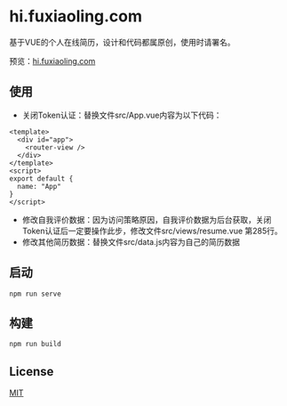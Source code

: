# hi.fuxiaoling.com
基于VUE的个人在线简历，设计和代码都属原创，使用时请署名。

预览：[hi.fuxiaoling.com]((http://hi.fuxiaoling.com))

## 使用
- 关闭Token认证：替换文件src/App.vue内容为以下代码：
```
<template>
  <div id="app">
    <router-view />
  </div>
</template>
<script>
export default {
  name: "App"
}
</script>
```
- 修改自我评价数据：因为访问策略原因，自我评价数据为后台获取，关闭Token认证后一定要操作此步，修改文件src/views/resume.vue 第285行。
- 修改其他简历数据：替换文件src/data.js内容为自己的简历数据


## 启动
```
npm run serve
```

## 构建
```
npm run build
```

## License

[MIT](LICENSE)